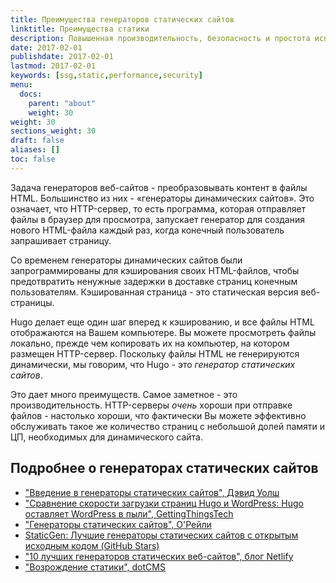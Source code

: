 ```yaml
---
title: Преимущества генераторов статических сайтов
linktitle: Преимущества статики
description: Повышенная производительность, безопасность и простота использования - вот лишь некоторые из причин, по которым генераторы статических сайтов так привлекательны.
date: 2017-02-01
publishdate: 2017-02-01
lastmod: 2017-02-01
keywords: [ssg,static,performance,security]
menu:
  docs:
    parent: "about"
    weight: 30
weight: 30
sections_weight: 30
draft: false
aliases: []
toc: false
---
```


Задача генераторов веб-сайтов - преобразовывать контент в файлы HTML. Большинство из них - «генераторы динамических сайтов». Это означает, что HTTP-сервер, то есть программа, которая отправляет файлы в браузер для просмотра, запускает генератор для создания нового HTML-файла каждый раз, когда конечный пользователь запрашивает страницу.

Со временем генераторы динамических сайтов были запрограммированы для кэширования своих HTML-файлов, чтобы предотвратить ненужные задержки в доставке страниц конечным пользователям. Кэшированная страница - это статическая версия веб-страницы.

Hugo делает еще один шаг вперед к кэшированию, и все файлы HTML отображаются на Вашем компьютере. Вы можете просмотреть файлы локально, прежде чем копировать их на компьютер, на котором размещен HTTP-сервер. Поскольку файлы HTML не генерируются динамически, мы говорим, что Hugo - это *генератор статических сайтов*.

Это дает много преимуществ. Самое заметное - это производительность. HTTP-серверы *очень* хороши при отправке файлов - настолько хороши, что фактически Вы можете эффективно обслуживать такое же количество страниц с небольшой долей памяти и ЦП, необходимых для динамического сайта.

## Подробнее о генераторах статических сайтов

* ["Введение в генераторы статических сайтов", Дэвид Уолш][]
* ["Сравнение скорости загрузки страниц Hugo и WordPress: Hugo оставляет WordPress в пыли", GettingThingsTech][hugovwordpress]
* ["Генераторы статических сайтов", О'Рейли][]
* [StaticGen: Лучшие генераторы статических сайтов с открытым исходным кодом (GitHub Stars)][]
* ["10 лучших генераторов статических веб-сайтов", блог Netlify][]
* ["Возрождение статики", dotCMS][dotcms]


["Введение в генераторы статических сайтов", Дэвид Уолш]: https://davidwalsh.name/introduction-static-site-generators
["Генераторы статических сайтов", О'Рейли]: https://www.oreilly.com/web-platform/free/files/static-site-generators.pdf
["10 лучших генераторов статических веб-сайтов", блог Netlify]: https://www.netlify.com/blog/2016/05/02/top-ten-static-website-generators/
[hugovwordpress]: https://gettingthingstech.com/hugo-vs.-wordpress-page-load-speed-comparison-hugo-leaves-wordpress-in-its-dust/
[StaticGen: Лучшие генераторы статических сайтов с открытым исходным кодом (GitHub Stars)]: https://www.staticgen.com/
[dotcms]: https://dotcms.com/blog/post/the-resurgence-of-static

